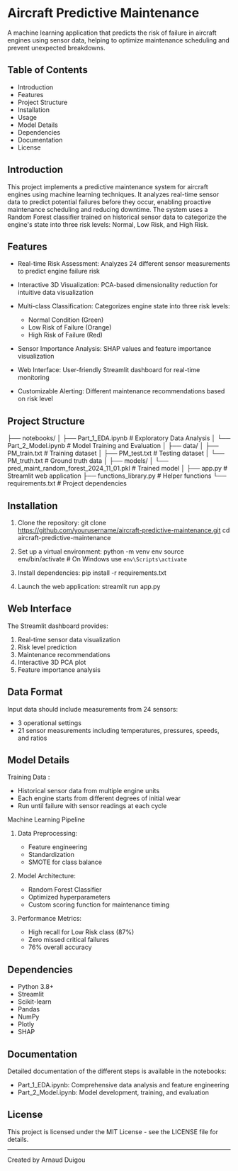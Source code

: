 # Aircraft Predictive Maintenance
A machine learning application that predicts the risk of failure in aircraft engines using sensor data, helping to optimize maintenance scheduling and prevent unexpected breakdowns.

## Table of Contents

- Introduction
- Features
- Project Structure
- Installation
- Usage
- Model Details
- Dependencies
- Documentation
- License

## Introduction
This project implements a predictive maintenance system for aircraft engines using machine learning techniques. It analyzes real-time sensor data to predict potential failures before they occur, enabling proactive maintenance scheduling and reducing downtime. The system uses a Random Forest classifier trained on historical sensor data to categorize the engine's state into three risk levels: Normal, Low Risk, and High Risk.


## Features

- Real-time Risk Assessment: Analyzes 24 different sensor measurements to predict engine failure risk
- Interactive 3D Visualization: PCA-based dimensionality reduction for intuitive data visualization
- Multi-class Classification: Categorizes engine state into three risk levels:
    - Normal Condition (Green)
    - Low Risk of Failure (Orange)
    - High Risk of Failure (Red)

- Sensor Importance Analysis: SHAP values and feature importance visualization
- Web Interface: User-friendly Streamlit dashboard for real-time monitoring
- Customizable Alerting: Different maintenance recommendations based on risk level

## Project Structure

├── notebooks/
│   ├── Part_1_EDA.ipynb            # Exploratory Data Analysis
│   └── Part_2_Model.ipynb          # Model Training and Evaluation
│
├── data/
│   ├── PM_train.txt                # Training dataset
│   ├── PM_test.txt                 # Testing dataset
│   └── PM_truth.txt                # Ground truth data
│
├── models/
│   └── pred_maint_random_forest_2024_11_01.pkl    # Trained model
│
├── app.py                          # Streamlit web application
├── functions_library.py            # Helper functions
└── requirements.txt                # Project dependencies

## Installation

1. Clone the repository:
git clone https://github.com/yourusername/aircraft-predictive-maintenance.git
cd aircraft-predictive-maintenance

2. Set up a virtual environment:
python -m venv env
source env/bin/activate  # On Windows use `env\Scripts\activate`

3. Install dependencies:
pip install -r requirements.txt

4. Launch the web application:
streamlit run app.py

## Web Interface
The Streamlit dashboard provides:

1. Real-time sensor data visualization
2. Risk level prediction
3. Maintenance recommendations
4. Interactive 3D PCA plot
5. Feature importance analysis

## Data Format
Input data should include measurements from 24 sensors:
- 3 operational settings
- 21 sensor measurements including temperatures, pressures, speeds, and ratios

## Model Details
Training Data : 
- Historical sensor data from multiple engine units
- Each engine starts from different degrees of initial wear
- Run until failure with sensor readings at each cycle

Machine Learning Pipeline
1. Data Preprocessing:
    - Feature engineering
    - Standardization
    - SMOTE for class balance

2. Model Architecture:
    - Random Forest Classifier
    - Optimized hyperparameters
    - Custom scoring function for maintenance timing

3. Performance Metrics:
    - High recall for Low Risk class (87%)
    - Zero missed critical failures
    - 76% overall accuracy

## Dependencies
- Python 3.8+
- Streamlit
- Scikit-learn
- Pandas
- NumPy
- Plotly
- SHAP

## Documentation
Detailed documentation of the different steps is available in the notebooks:
- Part_1_EDA.ipynb: Comprehensive data analysis and feature engineering
- Part_2_Model.ipynb: Model development, training, and evaluation

## License
This project is licensed under the MIT License - see the LICENSE file for details.

---

Created by Arnaud Duigou